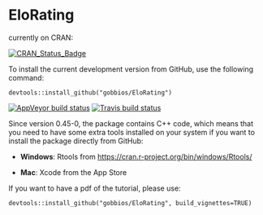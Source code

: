 
# EloRating

currently on CRAN:

[![CRAN\_Status\_Badge](http://www.r-pkg.org/badges/version/EloRating)](https://cran.r-project.org/package=EloRating)


To install the current development version from GitHub, use the following command:

`devtools::install_github("gobbios/EloRating")`

<!-- badges: start -->
[![AppVeyor build status](https://ci.appveyor.com/api/projects/status/github/gobbios/EloRating?branch=master&svg=true)](https://ci.appveyor.com/project/gobbios/EloRating)
[![Travis build status](https://travis-ci.com/gobbios/EloRating.svg?branch=master)](https://travis-ci.com/gobbios/EloRating)
<!-- badges: end -->

Since version 0.45-0, the package contains C++ code, which means that you need to have some extra tools installed on your system if you want to install the package directly from GitHub:

+ **Windows**: Rtools from  https://cran.r-project.org/bin/windows/Rtools/

+ **Mac**: Xcode from the App Store


If you want to have a pdf of the tutorial, please use:

`devtools::install_github("gobbios/EloRating", build_vignettes=TRUE)`

